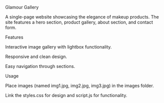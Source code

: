 Glamour Gallery

A single-page website showcasing the elegance of makeup products. The site features a hero section, product gallery, about section, and contact form.

Features

Interactive image gallery with lightbox functionality.

Responsive and clean design.

Easy navigation through sections.

Usage

Place images (named img1.jpg, img2.jpg, img3.jpg) in the images folder.

Link the styles.css for design and script.js for functionality.
